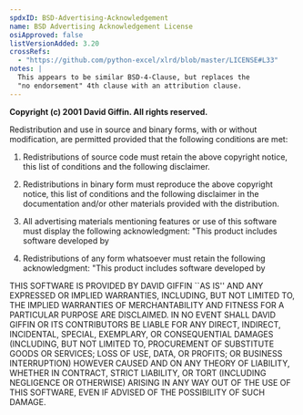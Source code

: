 ```yaml
---
spdxID: BSD-Advertising-Acknowledgement
name: BSD Advertising Acknowledgement License
osiApproved: false
listVersionAdded: 3.20
crossRefs: 
  - "https://github.com/python-excel/xlrd/blob/master/LICENSE#L33"
notes: |
  This appears to be similar BSD-4-Clause, but replaces the
  "no endorsement" 4th clause with an attribution clause.
---
```


**Copyright (c) 2001 David Giffin. All rights reserved.**

Redistribution and use in source and binary forms, with or without modification, are permitted provided that the following conditions are met:

1. Redistributions of source code must retain the above copyright notice, this list of conditions and the following disclaimer.

2. Redistributions in binary form must reproduce the above copyright notice, this list of conditions and the following disclaimer in the documentation and/or other materials provided with the distribution.

3. All advertising materials mentioning features or use of this software must display the following acknowledgment: "This product includes software developed by

4. Redistributions of any form whatsoever must retain the following acknowledgment: "This product includes software developed by

THIS SOFTWARE IS PROVIDED BY DAVID GIFFIN ``AS IS'' AND ANY EXPRESSED OR IMPLIED WARRANTIES, INCLUDING, BUT NOT LIMITED TO, THE IMPLIED WARRANTIES OF MERCHANTABILITY AND FITNESS FOR A PARTICULAR PURPOSE ARE DISCLAIMED. IN NO EVENT SHALL DAVID GIFFIN OR ITS CONTRIBUTORS BE LIABLE FOR ANY DIRECT, INDIRECT, INCIDENTAL, SPECIAL, EXEMPLARY, OR CONSEQUENTIAL DAMAGES (INCLUDING, BUT NOT LIMITED TO, PROCUREMENT OF SUBSTITUTE GOODS OR SERVICES; LOSS OF USE, DATA, OR PROFITS; OR BUSINESS INTERRUPTION) HOWEVER CAUSED AND ON ANY THEORY OF LIABILITY, WHETHER IN CONTRACT, STRICT LIABILITY, OR TORT (INCLUDING NEGLIGENCE OR OTHERWISE) ARISING IN ANY WAY OUT OF THE USE OF THIS SOFTWARE, EVEN IF ADVISED OF THE POSSIBILITY OF SUCH DAMAGE.
